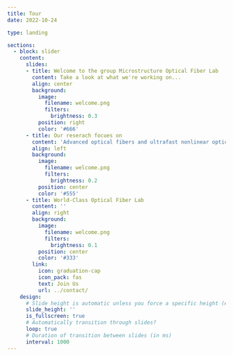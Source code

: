 ```yaml
---
title: Tour
date: 2022-10-24

type: landing

sections:
  - block: slider
    content:
      slides:
      - title: Welcome to the group Microstructure Optical Fiber Lab
        content: Take a look at what we're working on...
        align: center
        background:
          image:
            filename: welcome.png
            filters:
              brightness: 0.3
          position: right
          color: '#666'
      - title: Our reserach focues on
        content: 'Advanced optical fibers and ultrafast nonlinear optics'
        align: left
        background:
          image:
            filename: welcome.png
            filters:
              brightness: 0.2
          position: center
          color: '#555'
      - title: World-Class Optical Fiber Lab
        content: ''
        align: right
        background:
          image:
            filename: welcome.png
            filters:
              brightness: 0.1
          position: center
          color: '#333'
        link:
          icon: graduation-cap
          icon_pack: fas
          text: Join Us
          url: ../contact/
    design:
      # Slide height is automatic unless you force a specific height (e.g. '400px')
      slide_height: ''
      is_fullscreen: true
      # Automatically transition through slides?
      loop: true
      # Duration of transition between slides (in ms)
      interval: 1000
---
```

